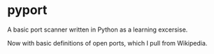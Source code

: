 # pyport
A basic port scanner written in Python as a learning excersise.

Now with basic definitions of open ports, which I pull from Wikipedia.
